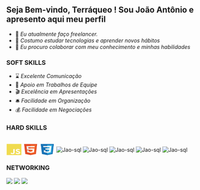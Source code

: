 ## Seja Bem-vindo, Terráqueo !  Sou João Antônio e apresento aqui meu perfil



- 🔭 *Eu atualmente faço freelancer.*
- 🌱 *Costumo estudar tecnologias e aprender novos hábitos*
- 👯 *Eu procuro colaborar com meu conhecimento e minhas habilidades*


### SOFT SKILLS

- ⌛ *Excelente Comunicação*
- 👯 *Apoio em Trabalhos de Equipe*
- 🎬 *Excelência em Apresentações*
- 🛎️ *Facilidade em Organização*
- 💰 *Facilidade em Negociações*




### HARD SKILLS


<div style="display: inline_block"><br>
  <img align="center" alt="Rafa-Js" height="30" width="40" src="https://raw.githubusercontent.com/devicons/devicon/master/icons/javascript/javascript-plain.svg">
  <img align="center" alt="Rafa-HTML" height="30" width="40" src="https://raw.githubusercontent.com/devicons/devicon/master/icons/html5/html5-original.svg">
  <img align="center" alt="Rafa-CSS" height="30" width="40" src="https://raw.githubusercontent.com/devicons/devicon/master/icons/css3/css3-original.svg">
  <img align="center" alt= "Jao-sql" height ="30" width ="40" src="https://cdn.jsdelivr.net/gh/devicons/devicon/icons/mysql/mysql-plain-wordmark.svg" />
  <img align="center" alt= "Jao-sql" height ="30" width ="40" src="https://cdn.jsdelivr.net/gh/devicons/devicon/icons/postgresql/postgresql-original.svg" />
  <img align="center" alt= "Jao-sql" height ="30" width ="40" src="https://cdn.jsdelivr.net/gh/devicons/devicon/icons/canva/canva-original.svg" />    
  <img align="center" alt= "Jao-sql" height ="30" width ="40" src="https://cdn.jsdelivr.net/gh/devicons/devicon/icons/figma/figma-original.svg" />
  <img align="center" alt= "Jao-sql" height ="30" width ="40" src="https://cdn.jsdelivr.net/gh/devicons/devicon/icons/trello/trello-plain.svg" />
          
          
</div>


### NETWORKING
<div>
 <a href="https://www.instagram.com/_jao_antonio/?theme=dark" target="_blank"><img src="https://img.shields.io/badge/-Instagram-%23E4405F?style=for-the-badge&logo=instagram&logoColor=white" target="_blank"></a>
  <a href = "mailto:jvantmoreira@gmail.com"><img src="https://img.shields.io/badge/-Gmail-%23333?style=for-the-badge&logo=gmail&logoColor=white" target="_blank"></a>
  <a href="https://www.linkedin.com/in/joão-antônio-31017b19b/" target="_blank"><img src="https://img.shields.io/badge/-LinkedIn-%230077B5?style=for-the-badge&logo=linkedin&logoColor=white" target="_blank"></a>
</div>
